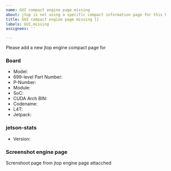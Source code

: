 ```yaml
---
name: GUI compact engine page missing
about: jtop is not using a specific compact information page for this board
title: GUI compact engine page missing []
labels: GUI,missing
assignees: ''

---
```


Please add a new jtop engine compact page for
<!-- Complete all fields
  You can find this data on:
   * jetson_release -v
   * jtop (page INFO)
-->
### Board

- Model:
- 699-level Part Number:
- P-Number:
- Module:
- SoC:
- CUDA Arch BIN:
- Codename:
- L4T:
- Jetpack:

<!-- Use jtop -v -->
### jetson-stats

- Version:

<!-- Please attach a screnshoot page from jtop Engine page -->
### Screenshot engine page

Screnshoot page from jtop engine page attacched